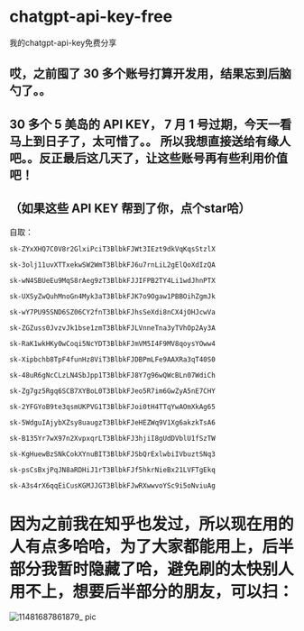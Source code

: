 # chatgpt-api-key-free
我的chatgpt-api-key免费分享

## 哎，之前囤了 30 多个账号打算开发用，结果忘到后脑勺了。。

## 30 多个 5 美岛的 API KEY， 7 月 1 号过期，今天一看马上到日子了，太可惜了。。 所以我想直接送给有缘人吧。。反正最后这几天了，让这些账号再有些利用价值吧！

## （如果这些 API KEY 帮到了你，点个star哈）


自取：
```
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

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

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

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

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

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

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

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

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

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

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

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

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

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

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

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
```

# 因为之前我在知乎也发过，所以现在用的人有点多哈哈，为了大家都能用上，后半部分我暂时隐藏了哈，避免刷的太快别人用不上，想要后半部分的朋友，可以扫：

![11481687861879_ pic](https://github.com/zhouyangtingwen/chatgpt-api-key-free/assets/130919942/da4c449a-001a-404c-9215-43c8ec0ff3b1)
